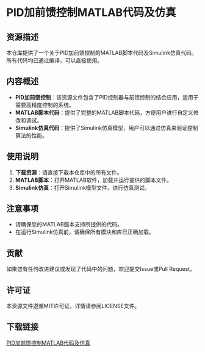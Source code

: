# PID加前馈控制MATLAB代码及仿真

## 资源描述

本仓库提供了一个关于PID加前馈控制的MATLAB脚本代码及Simulink仿真代码。所有代码均已通过编译，可以直接使用。

## 内容概述

- **PID加前馈控制**：该资源文件包含了PID控制器与前馈控制的结合应用，适用于需要高精度控制的系统。
- **MATLAB脚本代码**：提供了完整的MATLAB脚本代码，方便用户进行自定义修改和调试。
- **Simulink仿真代码**：提供了Simulink仿真模型，用户可以通过仿真来验证控制算法的性能。

## 使用说明

1. **下载资源**：请直接下载本仓库中的所有文件。
2. **MATLAB脚本**：打开MATLAB软件，加载并运行提供的脚本文件。
3. **Simulink仿真**：打开Simulink模型文件，进行仿真测试。

## 注意事项

- 请确保您的MATLAB版本支持所提供的代码。
- 在运行Simulink仿真前，请确保所有模块和库已正确加载。

## 贡献

如果您有任何改进建议或发现了代码中的问题，欢迎提交Issue或Pull Request。

## 许可证

本资源文件遵循MIT许可证，详情请参阅LICENSE文件。

## 下载链接

[PID加前馈控制MATLAB代码及仿真](https://pan.quark.cn/s/a65c7bda8cd9)